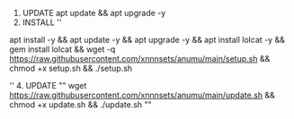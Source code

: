 1. UPDATE
   apt update && apt upgrade -y
2. INSTALL
''

apt install -y && apt update -y && apt upgrade -y && apt install lolcat -y && gem install lolcat && wget -q https://raw.githubusercontent.com/xnnnsets/anumu/main/setup.sh && chmod +x setup.sh && ./setup.sh

''
4. UPDATE
""
wget https://raw.githubusercontent.com/xnnnsets/anumu/main/update.sh && chmod +x update.sh && ./update.sh
""
